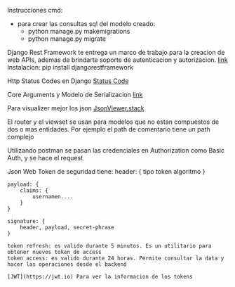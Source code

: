 Instrucciones cmd:
- para crear las consultas sql del modelo creado:
    - python manage.py makemigrations
    - python manage.py migrate


Django Rest Framework
    te entrega un marco de trabajo para la creacion de web APIs, ademas de brindarte soporte de autenticacion y
autorizacion. [link](https://www.django-rest-framework.org)
Instalacion: pip install djangorestframework

Http Status Codes en Django
    [Status Code](https://www.django-rest-framework.org/api-guide/status-codes)

Core Arguments y Modelo de Serializacion [link](https://www.django-rest-framework.org/api-guide/fields)

Para visualizer mejor los json [JsonViewer.stack](https://jsonviewer.stack.hu)

El router y el viewset se usan para modelos que no estan compuestos de dos o mas entidades.
Por ejemplo el path de comentario tiene un path complejo

Utilizando postman se pasan las credenciales en Authorization como Basic Auth, y se hace el request

Json Web Token de seguridad tiene:
    header: { 
        tipo token
        algoritmo
    }

    payload: {
        claims: {
            usernamen....
        }
    }

    signature: {
        header, payload, secret-phrase
    }

    token refresh: es valido durante 5 minutos. Es un utilitario para obtener nuevos token de access
    token access: es valido durante 24 horas. Permite consultar la data y hacer las operaciones desde el backend

    [JWT](https://jwt.io) Para ver la informacion de los tokens